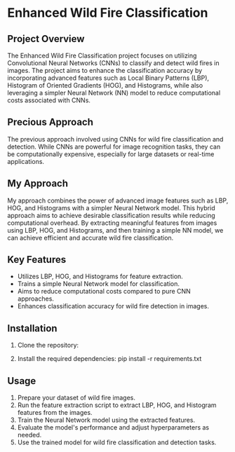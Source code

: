 # Enhanced Wild Fire Classification

## Project Overview
The Enhanced Wild Fire Classification project focuses on utilizing Convolutional Neural Networks (CNNs) to classify and detect wild fires in images. The project aims to enhance the classification accuracy by incorporating advanced features such as Local Binary Patterns (LBP), Histogram of Oriented Gradients (HOG), and Histograms, while also leveraging a simpler Neural Network (NN) model to reduce computational costs associated with CNNs.

## Precious Approach
The previous approach involved using CNNs for wild fire classification and detection. While CNNs are powerful for image recognition tasks, they can be computationally expensive, especially for large datasets or real-time applications.

## My Approach
My approach combines the power of advanced image features such as LBP, HOG, and Histograms with a simpler Neural Network model. This hybrid approach aims to achieve desirable classification results while reducing computational overhead. By extracting meaningful features from images using LBP, HOG, and Histograms, and then training a simple NN model, we can achieve efficient and accurate wild fire classification.

## Key Features
- Utilizes LBP, HOG, and Histograms for feature extraction.
- Trains a simple Neural Network model for classification.
- Aims to reduce computational costs compared to pure CNN approaches.
- Enhances classification accuracy for wild fire detection in images.

## Installation
1. Clone the repository:

2. Install the required dependencies: pip install -r requirements.txt

## Usage
1. Prepare your dataset of wild fire images.
2. Run the feature extraction script to extract LBP, HOG, and Histogram features from the images.
3. Train the Neural Network model using the extracted features.
4. Evaluate the model's performance and adjust hyperparameters as needed.
5. Use the trained model for wild fire classification and detection tasks.
